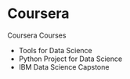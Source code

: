 # Coursera
Coursera Courses

* Tools for Data Science
* Python Project for Data Science
* IBM Data Science Capstone
